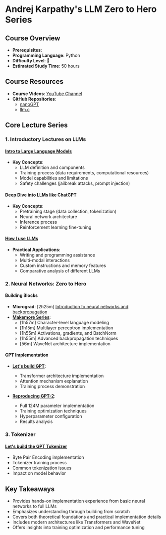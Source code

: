 # Andrej Karpathy's LLM Zero to Hero Series

## Course Overview

- **Prerequisites**: 
- **Programming Language**: Python
- **Difficulty Level**: 🌟
- **Estimated Study Time**: 50 hours

## Course Resources

- **Course Videos**: [YouTube Channel](https://www.youtube.com/@AndrejKarpathy)
- **GitHub Repositories**:
  - [nanoGPT](https://github.com/karpathy/nanoGPT)
  - [llm.c](https://github.com/karpathy/llm.c)

## Core Lecture Series

### 1. Introductory Lectures on LLMs

#### [Intro to Large Language Models](https://www.youtube.com/watch?v=zjkBMFhNj_g)

- **Key Concepts**:
  - LLM definition and components
  - Training process (data requirements, computational resources)
  - Model capabilities and limitations
  - Safety challenges (jailbreak attacks, prompt injection)

#### [Deep Dive into LLMs like ChatGPT](https://www.youtube.com/watch?v=7xTGNNLPyMI)

- **Key Concepts**:
  - Pretraining stage (data collection, tokenization)
  - Neural network architecture
  - Inference process
  - Reinforcement learning fine-tuning

#### [How I use LLMs](https://www.youtube.com/watch?v=EWvNQjAaOHw)

- **Practical Applications**:
  - Writing and programming assistance
  - Multi-modal interactions
  - Custom instructions and memory features
  - Comparative analysis of different LLMs

### 2. Neural Networks: Zero to Hero

#### Building Blocks

- **Micrograd**: [2h25m] [Introduction to neural networks and backpropagation](https://www.youtube.com/watch?v=VMj-3S1tku0&t=1s)
- **[Makemore Series](https://www.youtube.com/watch?v=PaCmpygFfXo&list=PLAqhIrjkxbuWI23v9cThsA9GvCAUhRvKZ&index=2)**:
  - [1h57m] Character-level language modeling
  - [1h15m] Multilayer perceptron implementation
  - [1h55m] Activations, gradients, and BatchNorm
  - [1h55m] Advanced backpropagation techniques
  - [56m] WaveNet architecture implementation

#### GPT Implementation
- **[Let's build GPT](https://www.youtube.com/watch?v=kCc8FmEb1nY)**:
  - Transformer architecture implementation
  - Attention mechanism explanation
  - Training process demonstration

- **[Reproducing GPT-2](https://www.youtube.com/watch?v=l8pRSuU81PU)**:
  - Full 124M parameter implementation
  - Training optimization techniques
  - Hyperparameter configuration
  - Results analysis

### 3. Tokenizer

#### [Let's build the GPT Tokenizer](https://www.youtube.com/watch?v=zduSFxRajkE)
- Byte Pair Encoding implementation
- Tokenizer training process
- Common tokenization issues
- Impact on model behavior

## Key Takeaways

- Provides hands-on implementation experience from basic neural networks to full LLMs
- Emphasizes understanding through building from scratch
- Covers both theoretical foundations and practical implementation details
- Includes modern architectures like Transformers and WaveNet
- Offers insights into training optimization and performance tuning